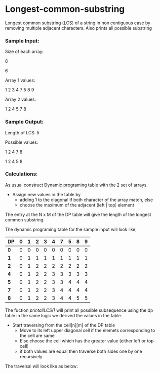 # Longest-common-substring
Longest common substring (LCS) of a string in non contiguous case by removing multiple adjacent characters.
Also prints all possible substring


### Sample Input:
Size of each array:

8

6

Array 1 values: 

1 2 3 4 7 5 8 9

Array 2 values: 

1 2 4 5 7 8

### Sample Output:
Length of LCS: 5

Possible values: 

1 2 4 7 8 

1 2 4 5 8 

### Calculations:
As usual construct Dynamic programing table with the 2 set of arrays.
* Assign new values in the table by  
  * adding 1 to the diagonal if both character of the array match, else 
  * choose the maximum of the adjacent (left | top) element

The entry at the N x M of the DP table will give the length of the longest common substring.

The dynamic programing table for the sample input will look like,

|  DP |  0  |  1  |  2  |  3  |  4  |  7  |  5  |  8  |  9  |
|-----|:---:|:---:|:---:|:---:|:---:|:---:|:---:|:---:|:---:|
|**0**|  0  |  0  |  0  |  0  |  0  |  0  |  0  |  0  |  0  |
|**1**|  0  |  1  |  1  |  1  |  1  |  1  |  1  |  1  |  1  |
|**2**|  0  |  1  |  2  |  2  |  2  |  2  |  2  |  2  |  2  |
|**4**|  0  |  1  |  2  |  2  |  3  |  3  |  3  |  3  |  3  |
|**5**|  0  |  1  |  2  |  2  |  3  |  3  |  4  |  4  |  4  |
|**7**|  0  |  1  |  2  |  2  |  3  |  4  |  4  |  4  |  4  |
|**8**|  0  |  1  |  2  |  2  |  3  |  4  |  4  |  5  |  5  |

The fuction *printallLCS()* will print all possible subsequence using the dp table in the same logic we derived the values in the table.

* Start traversing from the cell[n][m] of the DP table
  * Move to its left upper diagonal cell if the elemets corresponding to the cell are same
  * Else choose the cell which has the greater value (either left or top cell)
   * if both values are equal then traverse both sides one by one recursively

The travelsal will look like as below:
 
